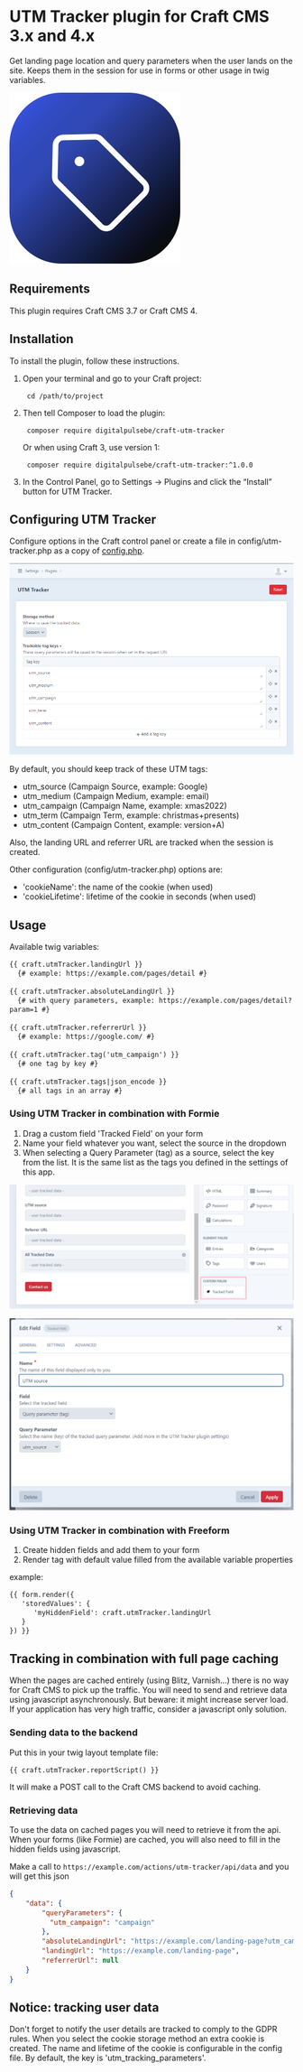 # UTM Tracker plugin for Craft CMS 3.x and 4.x

Get landing page location and query parameters when the user lands on the site. 
Keeps them in the session for use in forms or other usage in twig variables.

![Screenshot](resources/img/plugin-logo.png)

## Requirements

This plugin requires Craft CMS 3.7 or Craft CMS 4.

## Installation

To install the plugin, follow these instructions.

1. Open your terminal and go to your Craft project:

        cd /path/to/project

2. Then tell Composer to load the plugin:

        composer require digitalpulsebe/craft-utm-tracker

   Or when using Craft 3, use version 1:

        composer require digitalpulsebe/craft-utm-tracker:^1.0.0

3. In the Control Panel, go to Settings → Plugins and click the “Install” button for UTM Tracker.

## Configuring UTM Tracker

Configure options in the Craft control panel or create a file in config/utm-tracker.php as a copy of [config.php](src/config.php).

![Screenshot](resources/img/screenshot_settings.png)

By default, you should keep track of these UTM tags:

- utm_source (Campaign Source, example: Google)
- utm_medium (Campaign Medium, example: email)
- utm_campaign (Campaign Name, example: xmas2022)
- utm_term (Campaign Term, example: christmas+presents)
- utm_content (Campaign Content, example: version+A)

Also, the landing URL and referrer URL are tracked when the session is created.

Other configuration (config/utm-tracker.php) options are: 

- 'cookieName': the name of the cookie (when used)
- 'cookieLifetime': lifetime of the cookie in seconds (when used)

## Usage

Available twig variables:

```twig
{{ craft.utmTracker.landingUrl }}
  {# example: https://example.com/pages/detail #}
  
{{ craft.utmTracker.absoluteLandingUrl }}
  {# with query parameters, example: https://example.com/pages/detail?param=1 #}
  
{{ craft.utmTracker.referrerUrl }} 
  {# example: https://google.com/ #}
  
{{ craft.utmTracker.tag('utm_campaign') }}
  {# one tag by key #}

{{ craft.utmTracker.tags|json_encode }}
  {# all tags in an array #}
```

### Using UTM Tracker in combination with Formie

1. Drag a custom field 'Tracked Field' on your form
2. Name your field whatever you want, select the source in the dropdown
3. When selecting a Query Parameter (tag) as a source, select the key from the list. It is the same list as the tags you defined in the settings of this app.

![Screenshot](resources/img/screenshot_formie_settings_01.png)

![Screenshot](resources/img/screenshot_formie_settings_02.png)

### Using UTM Tracker in combination with Freeform

1. Create hidden fields and add them to your form
2. Render tag with default value filled from the available variable properties

example: 
```twig
{{ form.render({
   'storedValues': {
      'myHiddenField': craft.utmTracker.landingUrl
   }
}) }}
```

## Tracking in combination with full page caching

When the pages are cached entirely (using Blitz, Varnish...) there is no way for Craft CMS to pick up the traffic.
You will need to send and retrieve data using javascript asynchronously. 
But beware: it might increase server load. If your application has very high traffic, consider a javascript only solution.

### Sending data to the backend

Put this in your twig layout template file:

```twig
{{ craft.utmTracker.reportScript() }}
```

It will make a POST call to the Craft CMS backend to avoid caching.

### Retrieving data

To use the data on cached pages you will need to retrieve it from the api. When your forms (like Formie) are cached, 
you will also need to fill in the hidden fields using javascript.

Make a call to `https://example.com/actions/utm-tracker/api/data` and you will get this json

```json
{
    "data": {
        "queryParameters": {
          "utm_campaign": "campaign"
        },
        "absoluteLandingUrl": "https://example.com/landing-page?utm_campaign=campaign",
        "landingUrl": "https://example.com/landing-page",
        "referrerUrl": null
    }
}
```

## Notice: tracking user data

Don't forget to notify the user details are tracked to comply to the GDPR rules.
When you select the cookie storage method an extra cookie is created.
The name and lifetime of the cookie is configurable in the config file. By default, the key is 'utm_tracking_parameters'.
